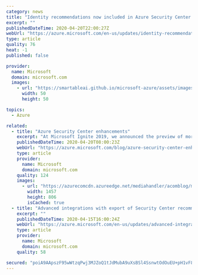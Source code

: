 ```yaml
---
category: news
title: "Identity recommendations now included in Azure Security Center free tier"
excerpt: ""
publishedDateTime: 2020-04-20T22:00:27Z
webUrl: "https://azure.microsoft.com/en-us/updates/identity-recommendations-on-free-tier/"
type: article
quality: 76
heat: -1
published: false

provider:
  name: Microsoft
  domain: microsoft.com
  images:
    - url: "https://smartableai.github.io/microsoft-azure/assets/images/organizations/microsoft.com-50x50.jpg"
      width: 50
      height: 50

topics:
  - Azure

related:
  - title: "Azure Security Center enhancements"
    excerpt: "At Microsoft Ignite 2019, we announced the preview of more than 15 new features. This blog provides an update for the features that are now generally available to our customers.\r\n\r\nAs the world comes together to combat COVID-19, and remote work becomes a critical capability for many companies, it’s extremely"
    publishedDateTime: 2020-04-20T08:00:23Z
    webUrl: "https://azure.microsoft.com/blog/azure-security-center-enhancements/"
    type: article
    provider:
      name: Microsoft
      domain: microsoft.com
    quality: 124
    images:
      - url: "https://azurecomcdn.azureedge.net/mediahandler/acomblog/media/Default/blog/44928849-f16e-4a7f-8071-456c1f340ec3.png"
        width: 1457
        height: 806
        isCached: true
  - title: "Advanced integrations with export of Security Center recommendations and alerts"
    excerpt: ""
    publishedDateTime: 2020-04-15T16:00:24Z
    webUrl: "https://azure.microsoft.com/en-us/updates/advanced-integrations-with-export-of-security-center-recommendations-and-alerts/"
    type: article
    provider:
      name: Microsoft
      domain: microsoft.com
    quality: 58

secured: "poiA9AApszF95wWtzqPwj3MJZoQ1tJdMubA9uXsBSl4SsnwtOdOuEU+pH1vF8UF6RZEXp6NpJNJEMuiEDyCCOZQRE1JuSOWDW1UuRpZqD11bWTCb1nVlWQeAqG09S+hTur5olW8FW6TR3JGuZks0tQEiN/cAJWnaJ/eL++kQYc8JTQSy3RcKxyHSl5kDCLtdLwgl0g9+7+9hVdlfymAvrC9VmNwnI7qTQ3Hx1hLBBFrDa0mTFw2irRBo3twTLxdJvNgknnsBipJfglsyT2E38wEld6PsWkSyxAjnQ7EylhZrxn+EVy369r83yGyi3jWUxVOpae93Cpa8SzTdE/2USw==;JdDw396xBmPDK2lW4dOmhg=="
---
```



